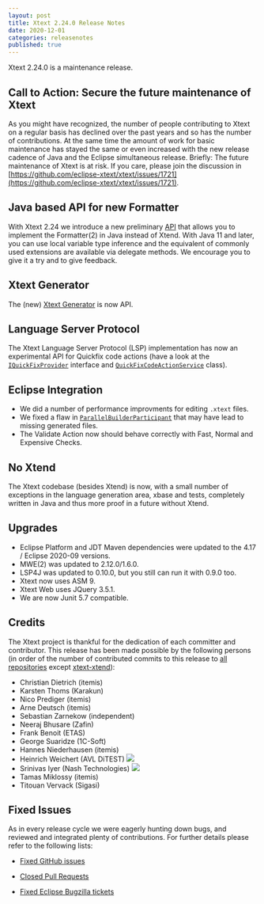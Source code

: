 ```yaml
---
layout: post
title: Xtext 2.24.0 Release Notes
date: 2020-12-01
categories: releasenotes
published: true
---
```


Xtext 2.24.0 is a maintenance release.

## Call to Action: Secure the future maintenance of Xtext

As you might have recognized, the number of people contributing to Xtext on a regular basis has declined over the past years and so has the number of contributions. At the same time the amount of work for basic maintenance has stayed the same or even increased with the new release cadence of Java and the Eclipse simultaneous release. Briefly: The future maintenance of Xtext is at risk. If you care, please join the discussion in [https://github.com/eclipse-xtext/xtext/issues/1721](https://github.com/eclipse-xtext/xtext/issues/1721).

## Java based API for new Formatter

With Xtext 2.24 we introduce a new preliminary [API]({{site.src.xtext}}/org.eclipse.xtext/src/org/eclipse/xtext/formatting2/AbstractJavaFormatter.java) that allows you to implement the Formatter(2) in Java instead of Xtend. With Java 11 and later, you can use local variable type inference and the equivalent of commonly used extensions are available via delegate methods. We encourage you to give it a try and to give feedback.

## Xtext Generator

The (new) [Xtext Generator]({{site.src.xtext}}/org.eclipse.xtext.xtext.generator/src/org/eclipse/xtext/xtext/generator) is now API.

## Language Server Protocol

The Xtext Language Server Protocol (LSP) implementation has now an experimental API for Quickfix code actions (have a look at the [`IQuickFixProvider`]({{site.src.xtext}}/org.eclipse.xtext.ide/src/org/eclipse/xtext/ide/editor/quickfix/IQuickFixProvider.java) interface and [`QuickFixCodeActionService`]({{site.src.xtext}}/org.eclipse.xtext.ide/src/org/eclipse/xtext/ide/server/codeActions/QuickFixCodeActionService.java) class).

## Eclipse Integration

* We did a number of performance improvments for editing `.xtext` files.
* We fixed a flaw in [`ParallelBuilderParticipant`]({{site.src.xtext}}/org.eclipse.xtext.builder/src/org/eclipse/xtext/builder/ParallelBuilderParticipant.java) that may have lead to missing generated files.
* The Validate Action now should behave correctly with Fast, Normal and Expensive Checks.

## No Xtend

The Xtext codebase (besides Xtend) is now, with a small number of exceptions in the language generation area, xbase and tests, completely written in Java and thus more proof in a future without Xtend.

## Upgrades

* Eclipse Platform and JDT Maven dependencies were updated to the 4.17 / Eclipse 2020-09 versions.
* MWE(2) was updated to 2.12.0/1.6.0.
* LSP4J was updated to 0.10.0, but you still can run it with 0.9.0 too.
* Xtext now uses ASM 9.
* Xtext Web uses JQuery 3.5.1.
* We are now Junit 5.7 compatible.

## Credits

The Xtext project is thankful for the dedication of each committer and contributor. This release has been made possible by the following persons (in order of the number of contributed commits to this release to [all repositories](https://github.com/eclipse/xtext#repositories) except [xtext-xtend](https://github.com/eclipse/xtext-xtend)):

- Christian Dietrich (itemis)
- Karsten Thoms (Karakun)
- Nico Prediger (itemis)
- Arne Deutsch (itemis)
- Sebastian Zarnekow (independent)
- Neeraj Bhusare (Zafin)
- Frank Benoit (ETAS)
- George Suaridze (1C-Soft)
- Hannes Niederhausen (itemis)
- Heinrich Weichert (AVL DiTEST) ![](https://img.shields.io/badge/-first%20time%20contributor-green.svg)
- Srinivas Iyer (Nash Technologies) ![](https://img.shields.io/badge/-first%20time%20contributor-green.svg)
- Tamas Miklossy (itemis)
- Titouan Vervack (Sigasi)

## Fixed Issues

As in every release cycle we were eagerly hunting down bugs, and reviewed and integrated plenty of contributions. For further details please refer to the following lists:

* [Fixed GitHub issues](https://github.com/search?utf8=%E2%9C%93&q=is%3Aissue+milestone%3ARelease_2.24+is%3Aclosed+repo%3Aeclipse%2Fxtext+repo%3Aeclipse%2Fxtext-core+repo%3Aeclipse%2Fxtext-lib+repo%3Aeclipse%2Fxtext-extras+repo%3Aeclipse%2Fxtext-eclipse+repo%3Aeclipse%2Fxtext-idea+repo%3Aeclipse%2Fxtext-web+repo%3Aeclipse%2Fxtext-maven+repo%3Aeclipse%2Fxtext-xtend&type=Issues&ref=searchresults)

* [Closed Pull Requests](https://github.com/search?utf8=%E2%9C%93&q=is%3Apr+milestone%3ARelease_2.24+is%3Aclosed+repo%3Aeclipse%2Fxtext+repo%3Aeclipse%2Fxtext-core+repo%3Aeclipse%2Fxtext-lib+repo%3Aeclipse%2Fxtext-extras+repo%3Aeclipse%2Fxtext-eclipse+repo%3Aeclipse%2Fxtext-idea+repo%3Aeclipse%2Fxtext-web+repo%3Aeclipse%2Fxtext-maven+repo%3Aeclipse%2Fxtext-xtend&type=Issues&ref=searchresults)

* [Fixed Eclipse Bugzilla tickets](https://bugs.eclipse.org/bugs/buglist.cgi?bug_status=RESOLVED&bug_status=VERIFIED&bug_status=CLOSED&classification=Modeling&classification=Tools&columnlist=product%2Ccomponent%2Cassigned_to%2Cbug_status%2Cresolution%2Cshort_desc%2Cchangeddate%2Ckeywords&f0=OP&f1=OP&f3=CP&f4=CP&known_name=Xtext%202.24&list_id=16618269&product=TMF&product=Xtend&query_based_on=Xtext%202.24&query_format=advanced&status_whiteboard=v2.24&status_whiteboard_type=allwordssubstr)
